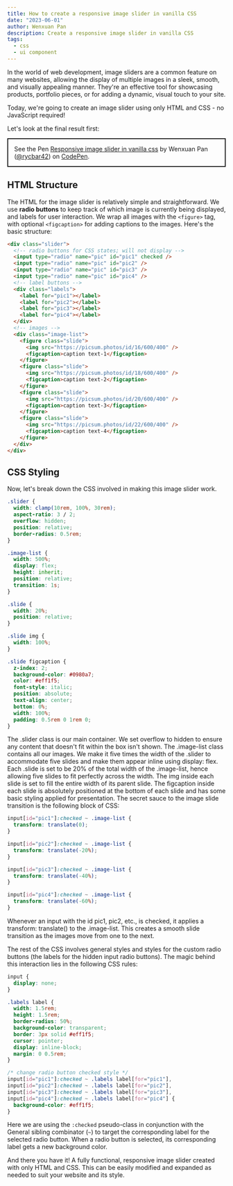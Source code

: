 ```yaml
---
title: How to create a responsive image slider in vanilla CSS
date: "2023-06-01"
author: Wenxuan Pan
description: Create a responsive image slider in vanilla CSS
tags:
  - css
  - ui component
---
```


In the world of web development, image sliders are a common feature on many websites, allowing the display of multiple images in a sleek, smooth, and visually appealing manner. They're an effective tool for showcasing products, portfolio pieces, or for adding a dynamic, visual touch to your site.

Today, we're going to create an image slider using only HTML and CSS - no JavaScript required!

Let's look at the final result first:

<p class="codepen" data-height="470" data-default-tab="html,result" data-slug-hash="VwVYyyz" data-user="rycbar42" style="box-sizing: border-box; display: flex; align-items: center; justify-content: center; border: 2px solid; margin: 1em 0; padding: 1em;">
  <span>See the Pen <a href="https://codepen.io/rycbar42/pen/VwVYyyz">
  Responsive image slider in vanilla css</a> by Wenxuan Pan (<a href="https://codepen.io/rycbar42">@rycbar42</a>)
  on <a href="https://codepen.io">CodePen</a>.</span>
</p>
<script async src="https://cpwebassets.codepen.io/assets/embed/ei.js"></script>

## HTML Structure

The HTML for the image slider is relatively simple and straightforward. We use **radio buttons** to keep track of which image is currently being displayed, and labels for user interaction. We wrap all images with the `<figure>` tag, with optional `<figcaption>` for adding captions to the images. Here's the basic structure:

```html
<div class="slider">
  <!-- radio buttons for CSS states; will not display -->
  <input type="radio" name="pic" id="pic1" checked />
  <input type="radio" name="pic" id="pic2" />
  <input type="radio" name="pic" id="pic3" />
  <input type="radio" name="pic" id="pic4" />
  <!-- label buttons -->
  <div class="labels">
    <label for="pic1"></label>
    <label for="pic2"></label>
    <label for="pic3"></label>
    <label for="pic4"></label>
  </div>
  <!-- images -->
  <div class="image-list">
    <figure class="slide">
      <img src="https://picsum.photos/id/16/600/400" />
      <figcaption>caption text-1</figcaption>
    </figure>
    <figure class="slide">
      <img src="https://picsum.photos/id/18/600/400" />
      <figcaption>caption text-2</figcaption>
    </figure>
    <figure class="slide">
      <img src="https://picsum.photos/id/20/600/400" />
      <figcaption>caption text-3</figcaption>
    </figure>
    <figure class="slide">
      <img src="https://picsum.photos/id/22/600/400" />
      <figcaption>caption text-4</figcaption>
    </figure>
  </div>
</div>
```

## CSS Styling

Now, let's break down the CSS involved in making this image slider work.

```css
.slider {
  width: clamp(10rem, 100%, 30rem);
  aspect-ratio: 3 / 2;
  overflow: hidden;
  position: relative;
  border-radius: 0.5rem;
}

.image-list {
  width: 500%;
  display: flex;
  height: inherit;
  position: relative;
  transition: 1s;
}

.slide {
  width: 20%;
  position: relative;
}

.slide img {
  width: 100%;
}

.slide figcaption {
  z-index: 2;
  background-color: #0980a7;
  color: #eff1f5;
  font-style: italic;
  position: absolute;
  text-align: center;
  bottom: 0%;
  width: 100%;
  padding: 0.5rem 0 1rem 0;
}
```

The .slider class is our main container. We set overflow to hidden to ensure any content that doesn't fit within the box isn't shown.
The .image-list class contains all our images. We make it five times the width of the .slider to accommodate five slides and make them appear inline using display: flex.
Each .slide is set to be 20% of the total width of the .image-list, hence allowing five slides to fit perfectly across the width.
The img inside each slide is set to fill the entire width of its parent slide.
The figcaption inside each slide is absolutely positioned at the bottom of each slide and has some basic styling applied for presentation.
The secret sauce to the image slide transition is the following block of CSS:

```css
input[id="pic1"]:checked ~ .image-list {
  transform: translate(0);
}

input[id="pic2"]:checked ~ .image-list {
  transform: translate(-20%);
}

input[id="pic3"]:checked ~ .image-list {
  transform: translate(-40%);
}

input[id="pic4"]:checked ~ .image-list {
  transform: translate(-60%);
}
```

Whenever an input with the id pic1, pic2, etc., is checked, it applies a transform: translate() to the .image-list. This creates a smooth slide transition as the images move from one to the next.

The rest of the CSS involves general styles and styles for the custom radio buttons (the labels for the hidden input radio buttons). The magic behind this interaction lies in the following CSS rules:

```css
input {
  display: none;
}

.labels label {
  width: 1.5rem;
  height: 1.5rem;
  border-radius: 50%;
  background-color: transparent;
  border: 3px solid #eff1f5;
  cursor: pointer;
  display: inline-block;
  margin: 0 0.5rem;
}

/* change radio button checked style */
input[id="pic1"]:checked ~ .labels label[for="pic1"],
input[id="pic2"]:checked ~ .labels label[for="pic2"],
input[id="pic3"]:checked ~ .labels label[for="pic3"],
input[id="pic4"]:checked ~ .labels label[for="pic4"] {
  background-color: #eff1f5;
}
```

Here we are using the `:checked` pseudo-class in conjunction with the General sibling combinator (`~`) to target the corresponding label for the selected radio button. When a radio button is selected, its corresponding label gets a new background color.

And there you have it! A fully functional, responsive image slider created with only HTML and CSS. This can be easily modified and expanded as needed to suit your website and its style.
